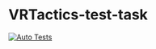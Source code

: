 # VRTactics-test-task

[![Auto Tests](https://github.com/chernyadev/VRTactics-test-task/actions/workflows/auto-tests.yml/badge.svg)](https://github.com/chernyadev/VRTactics-test-task/actions/workflows/auto-tests.yml)
